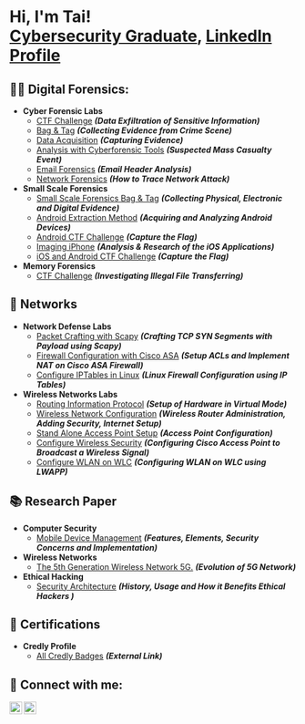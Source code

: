 <h1>Hi, I'm Tai! <br/><a href="https://github.com/analyst133">Cybersecurity Graduate</a>, <a href="https://www.linkedin.com/in/khaja-taiyab-mohiuddin/">LinkedIn Profile</a> </h1>

<h2>🕵️‍♂️ Digital Forensics:</h2>

- <b>Cyber Forensic Labs</b>
  - [CTF Challenge](https://github.com/analyst133/Digital-Forensics/blob/main/CTF%20Challenge.md) <b><i>(Data Exfiltration of Sensitive Information)</b></i>
  - [Bag & Tag](https://github.com/analyst133/Digital-Forensics/blob/main/Bag%20&%20Tag.md) <b><i>(Collecting Evidence from Crime Scene)</b></i>
  - [Data Acquisition](https://github.com/analyst133/Digital-Forensics/blob/main/Data%20Acquisition.md) <b><i>(Capturing Evidence)</b></i>
  - [Analysis with Cyberforensic Tools](https://github.com/analyst133/Digital-Forensics/blob/main/Cyberforensic%20Tools.md) <b><i>(Suspected Mass Casualty Event)</b></i>
  - [Email Forensics](https://github.com/analyst133/Digital-Forensics/blob/main/Email%20Forensics.md) <b><i>(Email Header Analysis)</b></i>
  - [Network Forensics](https://github.com/analyst133/Digital-Forensics/blob/main/Network%20Forensics.md) <b><i>(How to Trace Network Attack)</b></i>
- <b>Small Scale Forensics</b>
  - [Small Scale Forensics Bag & Tag](https://github.com/analyst133/Digital-Forensics/blob/main/SSF%20Bag%20and%20Tag.md) <b><i>(Collecting Physical, Electronic and Digital Evidence)</b></i>
  - [Android Extraction Method](https://github.com/analyst133/Digital-Forensics/blob/main/Android%20Extraction.md) <b><i>(Acquiring and Analyzing Android Devices)</b></i>
  - [Android CTF Challenge](https://github.com/analyst133/Digital-Forensics/blob/main/Android%20CTF.md) <b><i>(Capture the Flag)</b></i>
  - [Imaging iPhone](https://github.com/analyst133/Digital-Forensics/blob/main/Imaging%20Iphone.md) <b><i>(Analysis & Research of the iOS Applications)</b></i>
  - [iOS and Android CTF Challenge](https://github.com/analyst133/Digital-Forensics/blob/main/iOS%20and%20Android%20CTF.md) <b><i>(Capture the Flag)</b></i>
- <b>Memory Forensics</b>
  - [CTF Challenge](https://github.com/analyst133/Digital-Forensics/blob/main/Memory%20Forensics.md) <b><i>(Investigating Illegal File Transferring)</b></i>                                                                                                                                                       
 <h2>🔂 Networks</h2>

- <b>Network Defense Labs</b>
  - [Packet Crafting with Scapy](https://github.com/analyst133/Networks/blob/main/Packet%20Crafting%20with%20Scapy.md) <b><i>(Crafting TCP SYN Segments with Payload using Scapy)</b></i>
  - [Firewall Configuration with Cisco ASA](https://github.com/analyst133/Networks/blob/main/Firewall%20Configuration%20with%20Cisco%20ASA.md) <b><i>(Setup ACLs and Implement NAT on Cisco ASA Firewall)</b></i>
  - [Configure IPTables in Linux](https://github.com/analyst133/Networks/blob/main/Linux%20Firewall%20Configuration%20using%20IP%20Tables.md) <b><i>(Linux Firewall Configuration using IP Tables)</b></i>
- <b>Wireless Networks Labs</b>
  - [Routing Information Protocol](https://github.com/analyst133/Networks/blob/main/RIP.md) <b><i>(Setup of Hardware in Virtual Mode)</b></i>
  - [Wireless Network Configuration](https://github.com/analyst133/Networks/blob/main/Wireless%20Network%20Configuration.md) <b><i>(Wireless Router Administration, Adding Security, Internet Setup)</b></i>
  - [Stand Alone Access Point Setup](https://github.com/analyst133/Networks/blob/main/Stand%20Alone%20Access%20Point%20Setup.md) <b><i>(Access Point Configuration)</b></i>
  - [Configure Wireless Security](https://github.com/analyst133/Networks/blob/main/Configure%20Wireless%20Security.md) <b><i>(Configuring Cisco Access Point to Broadcast a Wireless Signal)</b></i>
  - [Configure WLAN on WLC](https://github.com/analyst133/Networks/blob/main/Configure%20Wireless%20Security.md) <b><i>(Configuring WLAN on WLC using LWAPP)</b></i>

<h2>📚 Research Paper</h2>

- <b>Computer Security</b>
  - [Mobile Device Management](https://github.com/analyst133/Research-Papers/blob/main/Computer%20Security.md) <b><i>(Features, Elements, Security Concerns and Implementation)</b></i>
- <b>Wireless Networks</b>
  - [The 5th Generation Wireless Network 5G.](https://github.com/analyst133/Research-Papers/blob/main/The%205th%20Generation%20Wireless%20Network%205G.md) <b><i>(Evolution of 5G Network)</b></i>
- <b>Ethical Hacking</b>
  - [Security Architecture](https://github.com/analyst133/Research-Papers/blob/main/Security%20Architecture.md) <b><i>(History, Usage and How it Benefits Ethical Hackers )</b></i>

<h2>📜 Certifications</h2>

- <b>Credly Profile</b>
  - <a href="https://www.credly.com/users/khaja-mohiuddin.96b96e16/badges">All Credly Badges</a> <b><i>(External Link)</b></i>
<h2> 🤳 Connect with me:</h2>

[<img align="left" alt="JoshMadakor | FaceBook" width="22px" src="https://cdn.jsdelivr.net/npm/simple-icons@v3/icons/facebook.svg" />][facebook]
[<img align="left" alt="JoshMadakor | LinkedIn" width="22px" src="https://cdn.jsdelivr.net/npm/simple-icons@v3/icons/linkedin.svg" />][linkedin]

[facebook]: https://www.facebook.com/khajataiyabmohiuddin/
[linkedin]: https://linkedin.com/in/khaja-taiyab-mohiuddin/

<!--
**joshmadakor1/joshmadakor1** is a ✨ _special_ ✨ repository because its `README.md` (this file) appears on your GitHub profile.

Here are some ideas to get you started:

- 🔭 I’m currently working on ...
- 🌱 I’m currently learning ...
- 👯 I’m looking to collaborate on ...
- 🤔 I’m looking for help with ...
- 💬 Ask me about ...
- 📫 How to reach me: ...
- 😄 Pronouns: ...
- ⚡ Fun fact: ...
-->
